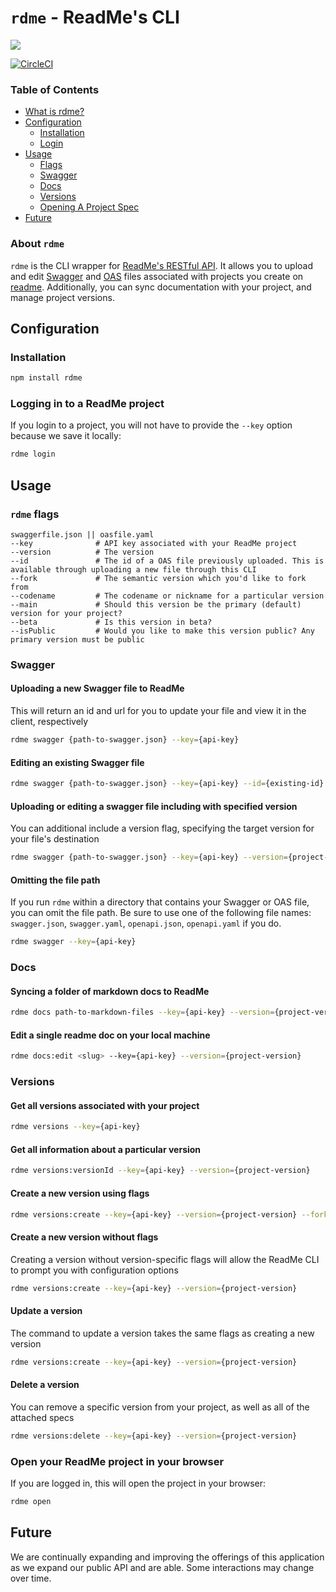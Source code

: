 # `rdme` - ReadMe's CLI

[![](https://d3vv6lp55qjaqc.cloudfront.net/items/1M3C3j0I0s0j3T362344/Untitled-2.png)](https://readme.io)

[![CircleCI](https://circleci.com/gh/readmeio/rdme.svg?style=svg)](https://circleci.com/gh/readmeio/rdme)

### Table of Contents
   * [What is rdme?](#about-rdme)
   * [Configuration](#installation)
     * [Installation](#installation)
     * [Login](#logging-in-to-a-readme-project)
   * [Usage](#usage)
      * [Flags](#rdme-flags)
      * [Swagger](#swagger)
      * [Docs](#docs)
      * [Versions](#versions)
      * [Opening A Project Spec](#open)
   * [Future](#future)

### About `rdme`
`rdme` is the CLI wrapper for [ReadMe's RESTful API](https://readme.readme.io/v2.0/reference). It allows you to upload and edit [Swagger](https://swagger.io/) and [OAS](https://swagger.io/specification/) files associated with projects you create on [readme](https://readme.com/). Additionally, you can sync documentation with your project, and manage project versions.

## Configuration
### Installation
```sh
npm install rdme
```
### Logging in to a ReadMe project

If you login to a project, you will not have to provide the `--key` option because we save it locally:

```sh
rdme login
```

## Usage
### `rdme` flags
```
swaggerfile.json || oasfile.yaml
--key              # API key associated with your ReadMe project
--version          # The version
--id               # The id of a OAS file previously uploaded. This is available through uploading a new file through this CLI
--fork             # The semantic version which you'd like to fork from
--codename         # The codename or nickname for a particular version
--main             # Should this version be the primary (default) version for your project?
--beta             # Is this version in beta?
--isPublic         # Would you like to make this version public? Any primary version must be public
```

### Swagger
#### Uploading a new Swagger file to ReadMe
This will return an id and url for you to update your file and view it in the client, respectively
```sh
rdme swagger {path-to-swagger.json} --key={api-key}
```

#### Editing an existing Swagger file
```sh
rdme swagger {path-to-swagger.json} --key={api-key} --id={existing-id}
```

#### Uploading or editing a swagger file including with specified version
You can additional include a version flag, specifying the target version for your file's destination
```sh
rdme swagger {path-to-swagger.json} --key={api-key} --version={project-version}
```

#### Omitting the file path
If you run `rdme` within a directory that contains your Swagger or OAS file, you can omit the file path.
Be sure to use one of the following file names: `swagger.json`, `swagger.yaml`, `openapi.json`, `openapi.yaml` if you do.
```sh
rdme swagger --key={api-key}
```

### Docs
#### Syncing a folder of markdown docs to ReadMe

```sh
rdme docs path-to-markdown-files --key={api-key} --version={project-version}
```

#### Edit a single readme doc on your local machine

```sh
rdme docs:edit <slug> --key={api-key} --version={project-version}
```

### Versions
#### Get all versions associated with your project
```sh
rdme versions --key={api-key}
```

#### Get all information about a particular version
```sh
rdme versions:versionId --key={api-key} --version={project-version}
```

#### Create a new version using flags
```sh
rdme versions:create --key={api-key} --version={project-version} --fork={version-fork} --codename={version-name} --main --beta
```

#### Create a new version without flags
Creating a version without version-specific flags will allow the ReadMe CLI to prompt you with configuration options
```sh
rdme versions:create --key={api-key} --version={project-version}
```

#### Update a version
The command to update a version takes the same flags as creating a new version
```sh
rdme versions:create --key={api-key} --version={project-version}
```

#### Delete a version
You can remove a specific version from your project, as well as all of the attached specs
```sh
rdme versions:delete --key={api-key} --version={project-version}
```

### Open your ReadMe project in your browser
If you are logged in, this will open the project in your browser:

```sh
rdme open
```

## Future
We are continually expanding and improving the offerings of this application as we expand our public API and are able. Some interactions may change over time.
